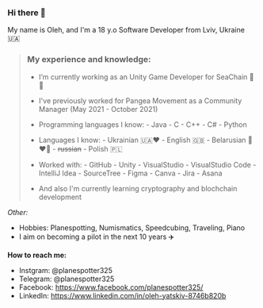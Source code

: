### Hi there 👋

My name is Oleh, and I'm a 18 y.o Software Developer from Lviv, Ukraine 🇺🇦

> ### My experience and knowledge:
>- I’m currently working as an Unity Game Developer for SeaChain 🐳🔗
>- I've previously worked for Pangea Movement as a Community Manager (May 2021 - October 2021)
>- Programming languages I know: 
>                                - Java
>                                - C
>                                - C++
>                                - C#
>                                - Python
>- Languages I know:
>                    - Ukrainian 🇺🇦❤️
>                    - English 🇬🇧
>                    - Belarusian 🤍❤️🤍
>                    - ~~russian~~
>                    - Polish 🇵🇱 
>- Worked with: 
>               - GitHub
>               - Unity
>               - VisualStudio
>               - VisualStudio Code
>               - IntelliJ Idea
>               - SourceTree 
>               - Figma
>               - Canva
>               - Jira
>               - Asana
>
>- And also I'm currently learning cryptography and blochchain development

*Other:*
- Hobbies: Planespotting, Numismatics, Speedcubing, Traveling, Piano
- I aim on becoming a pilot in the next 10 years ✈️

**How to reach me:**
- Instgram: @planespotter325
- Telegram: @planespotter325
- Facebook: https://www.facebook.com/planespotter325/
- LinkedIn: https://www.linkedin.com/in/oleh-yatskiv-8746b820b
